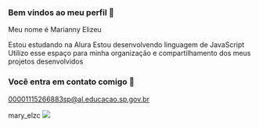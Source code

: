 ### Bem vindos ao meu perfil 💜

Meu nome é Marianny Elizeu

Estou estudando na Alura
Estou desenvolvendo linguagem de JavaScript
Utilizo esse espaço para minha organização e compartilhamento dos meus projetos desenvolvidos 

### Você entra em contato comigo 📧

00001115266883sp@al.educacao.sp.gov.br

mary_elzc
![](https://media.tenor.com/rXvRqp80-n8AAAAM/jungkook-smile-jungkook.gif)

